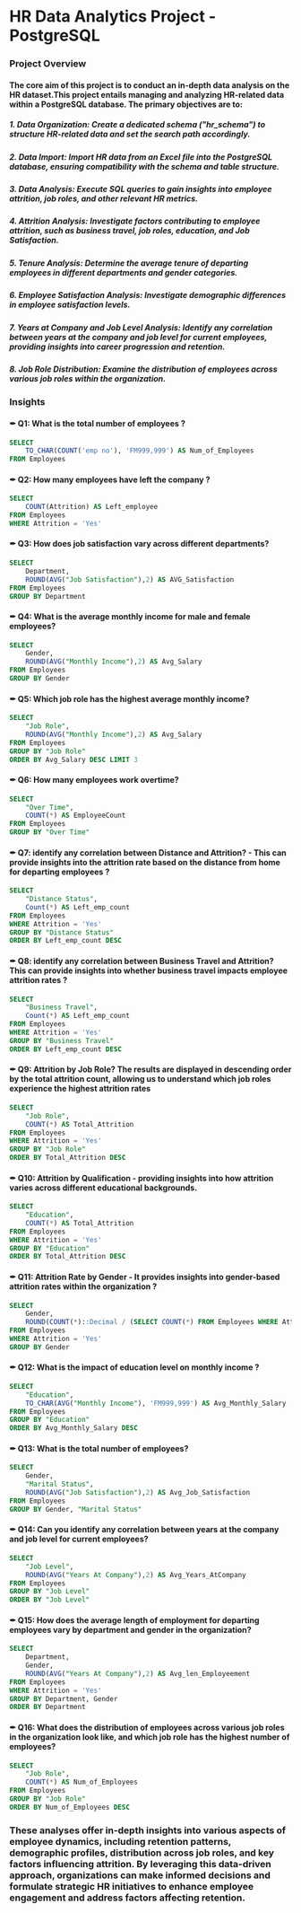 # HR Data Analytics Project - PostgreSQL

### Project Overview

#### The core aim of this project is to conduct an in-depth data analysis on the HR dataset.This project entails managing and analyzing HR-related data within a PostgreSQL database. The primary objectives are to:

##### 1. Data Organization: Create a dedicated schema ("hr_schema") to structure HR-related data and set the search path accordingly.
##### 2. Data Import: Import HR data from an Excel file into the PostgreSQL database, ensuring compatibility with the schema and table structure.
##### 3. Data Analysis: Execute SQL queries to gain insights into employee attrition, job roles, and other relevant HR metrics.
##### 4. Attrition Analysis: Investigate factors contributing to employee attrition, such as business travel, job roles, education, and Job Satisfaction.
##### 5. Tenure Analysis: Determine the average tenure of departing employees in different departments and gender categories.
##### 6. Employee Satisfaction Analysis: Investigate demographic differences in employee satisfaction levels.
##### 7. Years at Company and Job Level Analysis: Identify any correlation between years at the company and job level for current employees, providing insights into career progression and retention.
##### 8. Job Role Distribution: Examine the distribution of employees across various job roles within the organization.


### Insights

#### ✒ Q1: What is the total number of employees ?

```sql
SELECT 
	TO_CHAR(COUNT('emp no'), 'FM999,999') AS Num_of_Employees
FROM Employees
```

#### ✒ Q2: How many employees have left the company ?

```sql
SELECT 
	COUNT(Attrition) AS Left_employee
FROM Employees
WHERE Attrition = 'Yes'
```

#### ✒ Q3: How does job satisfaction vary across different departments?

```sql
SELECT 
	Department,
	ROUND(AVG("Job Satisfaction"),2) AS AVG_Satisfaction
FROM Employees
GROUP BY Department
```


#### ✒ Q4: What is the average monthly income for male and female employees?

```sql
SELECT 
	Gender,
	ROUND(AVG("Monthly Income"),2) AS Avg_Salary
FROM Employees
GROUP BY Gender
```

#### ✒ Q5: Which job role has the highest average monthly income?

```sql
SELECT 
	"Job Role",
	ROUND(AVG("Monthly Income"),2) AS Avg_Salary
FROM Employees
GROUP BY "Job Role"
ORDER BY Avg_Salary DESC LIMIT 3
```


#### ✒ Q6: How many employees work overtime?

```sql
SELECT 
	"Over Time",
	COUNT(*) AS EmployeeCount
FROM Employees
GROUP BY "Over Time"
```


#### ✒ Q7: identify any correlation between Distance and Attrition? - This can provide insights into the attrition rate based on the distance from home for departing employees ?

```sql
SELECT 	
	"Distance Status",
	Count(*) AS Left_emp_count
FROM Employees
WHERE Attrition = 'Yes'
GROUP BY "Distance Status"
ORDER BY Left_emp_count DESC
```

#### ✒ Q8: identify any correlation between Business Travel and Attrition? This can provide insights into whether business travel impacts employee attrition rates ?

```sql
SELECT 	
	"Business Travel",
	Count(*) AS Left_emp_count
FROM Employees
WHERE Attrition = 'Yes'
GROUP BY "Business Travel"
ORDER BY Left_emp_count DESC
```

#### ✒ Q9: Attrition by Job Role? The results are displayed in descending order by the total attrition count, allowing us to understand which job roles experience the highest attrition rates

```sql
SELECT 
	"Job Role",
	COUNT(*) AS Total_Attrition
FROM Employees
WHERE Attrition = 'Yes'
GROUP BY "Job Role"
ORDER BY Total_Attrition DESC
```


#### ✒ Q10: Attrition by Qualification - providing insights into how attrition varies across different educational backgrounds.

```sql
SELECT 
	"Education",
	COUNT(*) AS Total_Attrition
FROM Employees
WHERE Attrition = 'Yes'
GROUP BY "Education"
ORDER BY Total_Attrition DESC
```

#### ✒ Q11: Attrition Rate by Gender - It provides insights into gender-based attrition rates within the organization ?

```sql
SELECT 
	Gender,
	ROUND(COUNT(*)::Decimal / (SELECT COUNT(*) FROM Employees WHERE Attrition = 'Yes'),2)*100 AS Attrition_Rate 
FROM Employees
WHERE Attrition = 'Yes'
GROUP BY Gender
```

#### ✒ Q12: What is the impact of education level on monthly income ?

```sql
SELECT 
	"Education",
	TO_CHAR(AVG("Monthly Income"), 'FM999,999') AS Avg_Monthly_Salary
FROM Employees
GROUP BY "Education"
ORDER BY Avg_Monthly_Salary DESC
```

#### ✒ Q13: What is the total number of employees?

```sql
SELECT 
	Gender,
	"Marital Status",
	ROUND(AVG("Job Satisfaction"),2) AS Avg_Job_Satisfaction
FROM Employees
GROUP BY Gender, "Marital Status"
```

#### ✒ Q14: Can you identify any correlation between years at the company and job level for current employees?

```sql
SELECT 
	"Job Level",
	ROUND(AVG("Years At Company"),2) AS Avg_Years_AtCompany
FROM Employees
GROUP BY "Job Level"
ORDER BY "Job Level" 
```

#### ✒ Q15: How does the average length of employment for departing employees vary by department and gender in the organization?

```sql
SELECT 
	Department,
	Gender,
	ROUND(AVG("Years At Company"),2) AS Avg_len_Employeement
FROM Employees
WHERE Attrition = 'Yes'
GROUP BY Department, Gender
ORDER BY Department
```

#### ✒ Q16: What does the distribution of employees across various job roles in the organization look like, and which job role has the highest number of employees?

```sql
SELECT 
	"Job Role",
	COUNT(*) AS Num_of_Employees
FROM Employees
GROUP BY "Job Role"
ORDER BY Num_of_Employees DESC
```


### These analyses offer in-depth insights into various aspects of employee dynamics, including retention patterns, demographic profiles, distribution across job roles, and key factors influencing attrition. By leveraging this data-driven approach, organizations can make informed decisions and formulate strategic HR initiatives to enhance employee engagement and address factors affecting retention.






